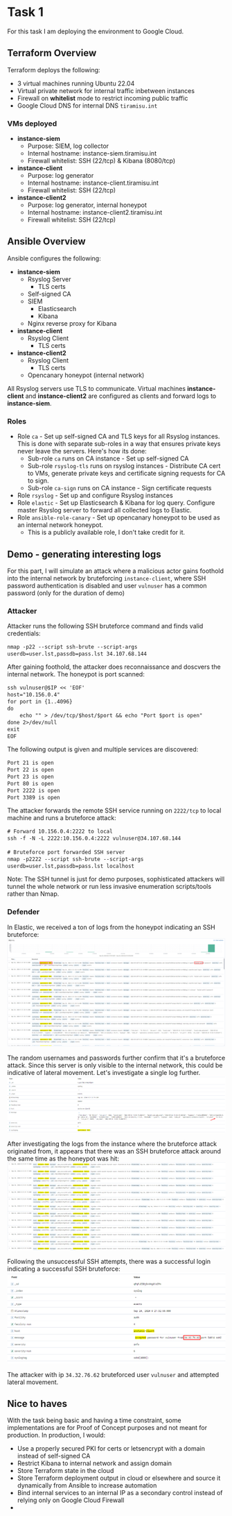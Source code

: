 # Task 1

For this task I am deploying the environment to Google Cloud.

## Terraform Overview

Terraform deploys the following:

* 3 virtual machines running Ubuntu 22.04
* Virtual private network for internal traffic inbetween instances
* Firewall on **whitelist** mode to restrict incoming public traffic
* Google Cloud DNS for internal DNS `tiramisu.int`


### VMs deployed
* **instance-siem**
    * Purpose: SIEM, log collector
    * Internal hostname: instance-siem.tiramisu.int
    * Firewall whitelist: SSH (22/tcp) & Kibana (8080/tcp)
* **instance-client**
    * Purpose: log generator
    * Internal hostname: instance-client.tiramisu.int
    * Firewall whitelist: SSH (22/tcp)
* **instance-client2**
    * Purpose: log generator, internal honeypot
    * Internal hostname: instance-client2.tiramisu.int
    * Firewall whitelist: SSH (22/tcp)


## Ansible Overview

Ansible configures the following:

* **instance-siem**
    * Rsyslog Server
        * TLS certs
    * Self-signed CA
    * SIEM
        * Elasticsearch
        * Kibana
    * Nginx reverse proxy for Kibana
* **instance-client**
    * Rsyslog Client
        * TLS certs
* **instance-client2**
    * Rsyslog Client
        * TLS certs
    * Opencanary honeypot (internal network)

All Rsyslog servers use TLS to communicate. Virtual machines **instance-client** and **instance-client2** are configured as clients and forward logs to **instance-siem**.

### Roles

* Role `ca` - Set up self-signed CA and TLS keys for all Rsyslog instances. This is done with separate sub-roles in a way that ensures private keys never leave the servers. Here's how its done:
    * Sub-role `ca` runs on CA instance - Set up self-signed CA
    * Sub-role `rsyslog-tls` runs on rsyslog instances - Distribute CA cert to VMs, generate private keys and certificate signing requests for CA to sign.
    * Sub-role `ca-sign` runs on CA instance - Sign certificate requests 
* Role `rsyslog` - Set up and configure Rsyslog instances
* Role `elastic` - Set up Elasticsearch & Kibana for log query. Configure master Rsyslog server to forward all collected logs to Elastic.
* Role `ansible-role-canary` - Set up opencanary honeypot to be used as an internal network honeypot.
    * This is a publicly available role, I don't take credit for it.

## Demo - generating interesting logs

For this part, I will simulate an attack where a malicious actor gains foothold into the internal network by bruteforcing `instance-client`, where SSH password authentication is disabled and user `vulnuser` has a common password (only for the duration of demo)


### Attacker

Attacker runs the following SSH bruteforce command and finds valid credentials:
```
nmap -p22 --script ssh-brute --script-args userdb=user.lst,passdb=pass.lst 34.107.68.144
```

After gaining foothold, the attacker does reconnaissance and doscvers the internal network. The honeypot is port scanned:
```
ssh vulnuser@$IP << 'EOF'
host="10.156.0.4"
for port in {1..4096}
do
    echo "" > /dev/tcp/$host/$port && echo "Port $port is open"
done 2>/dev/null
exit
EOF
```

The following output is given and multiple services are discovered:

```
Port 21 is open
Port 22 is open
Port 23 is open
Port 80 is open
Port 2222 is open
Port 3389 is open
```

The attacker forwards the remote SSH service running on `2222/tcp` to local machine and runs a bruteforce attack:
```
# Forward 10.156.0.4:2222 to local
ssh -f -N -L 2222:10.156.0.4:2222 vulnuser@34.107.68.144

# Bruteforce port forwarded SSH server
nmap -p2222 --script ssh-brute --script-args userdb=user.lst,passdb=pass.lst localhost
```

Note: The SSH tunnel is just for demo purposes, sophisticated attackers will tunnel the whole network or run less invasive enumeration scripts/tools rather than Nmap.

### Defender

In Elastic, we received a ton of logs from the honeypot indicating an SSH bruteforce:
![Honeypot SSH bruteforce](assets/kibana_honeypot.png)

The random usernames and passwords further confirm that it's a bruteforce attack. Since this server is only visible to the internal network, this could be indicative of lateral movement. Let's investigate a single log further.
![Bruteforce Source](assets/kibana_honeypot2.png)

After investigating the logs from the instance where the bruteforce attack originated from, it appears that there was an SSH bruteforce attack around the same time as the honeypot was hit:
![Initial bruteforce attempt](assets/initial-bruteforce.png)

Following the unsuccessful SSH attempts, there was a successful login indicating a successful SSH bruteforce:
![Successful bruteforce - attacker's ip](assets/attacker-ip.png)

The attacker with ip `34.32.76.62` bruteforced user `vulnuser` and attempted lateral movement.


## Nice to haves

With the task being basic and having a time constraint, some implementations are for Proof of Concept purposes and not meant for production. In production, I would:
* Use a properly secured PKI for certs or letsencrypt with a domain instead of self-signed CA
* Restrict Kibana to internal network and assign domain
* Store Terraform state in the cloud
* Store Terraform deployment output in cloud or elsewhere and source it dynamically from Ansible to increase automation
* Bind internal services to an internal IP as a secondary control instead of relying only on Google Cloud Firewall
* 
